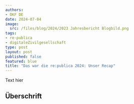 ```yaml
---
authors:
- OKF DE
date: 2024-07-04
image: 
  src: /files/blog/2024/2023 Jahresbericht Blogbild.png
tags:
- re-publica
- digitaleZivilgesellschaft
type: post
layout: post
published: false
featured: blue
title: "Das war die re:publica 2024: Unser Recap"
---
```



Text hier

## Überschrift
